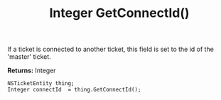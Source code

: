 ﻿---
uid: crmscript_ref_NSTicketEntity_GetConnectId
title: Integer GetConnectId()
intellisense: NSTicketEntity.GetConnectId
keywords: NSTicketEntity, GetConnectId
so.topic: reference
---

If a ticket is connected to another ticket, this field is set to the id of the &apos;master&apos; ticket.

**Returns:** Integer


```crmscript
NSTicketEntity thing;
Integer connectId  = thing.GetConnectId();
```



